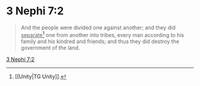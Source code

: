 # 3 Nephi 7:2

> And the people were divided one against another; and they did <u>separate</u>[^a] one from another into tribes, every man according to his family and his kindred and friends; and thus they did destroy the government of the land.

[3 Nephi 7:2](https://www.churchofjesuschrist.org/study/scriptures/bofm/3-ne/7?lang=eng&id=p2#p2)


[^a]: [[Unity|TG Unity]].  
